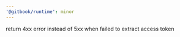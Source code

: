 ```yaml
---
'@gitbook/runtime': minor
---
```


return 4xx error instead of 5xx when failed to extract access token
